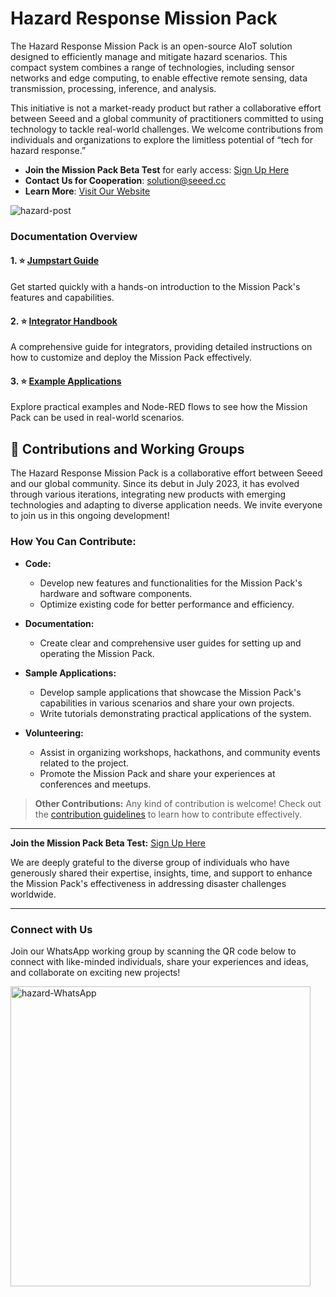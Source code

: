 # Hazard Response Mission Pack

The Hazard Response Mission Pack is an open-source AIoT solution designed to efficiently manage and mitigate hazard scenarios. This compact system combines a range of technologies, including sensor networks and edge computing, to enable effective remote sensing, data transmission, processing, inference, and analysis.

This initiative is not a market-ready product but rather a collaborative effort between Seeed and a global community of practitioners committed to using technology to tackle real-world challenges. We welcome contributions from individuals and organizations to explore the limitless potential of “tech for hazard response.”

- **Join the Mission Pack Beta Test** for early access: [Sign Up Here](https://forms.gle/UXpAJX5wNcLd7CWJA)
- **Contact Us for Cooperation**: [solution@seeed.cc](mailto:solution@seeed.cc)
- **Learn More**: [Visit Our Website](https://hazard.seeed.cc/)

![hazard-post](https://github.com/user-attachments/assets/61f7f9af-0603-4ec1-8a16-d00a3b78a8f9)

### Documentation Overview

#### 1. ⭐️ **[Jumpstart Guide](./docs/jumpstart-usage/README.md)**
Get started quickly with a hands-on introduction to the Mission Pack's features and capabilities.


#### 2. ⭐️ **[Integrator Handbook](./docs/integrator-handbook/README.md)**
A comprehensive guide for integrators, providing detailed instructions on how to customize and deploy the Mission Pack effectively.

#### 3. ⭐️ **[Example Applications](./node-red-flows/README.md)** 
Explore practical examples and Node-RED flows to see how the Mission Pack can be used in real-world scenarios.

## 🤝 Contributions and Working Groups

The Hazard Response Mission Pack is a collaborative effort between Seeed and our global community. Since its debut in July 2023, it has evolved through various iterations, integrating new products with emerging technologies and adapting to diverse application needs. We invite everyone to join us in this ongoing development!

### How You Can Contribute:

- **Code:**
  - Develop new features and functionalities for the Mission Pack's hardware and software components.
  - Optimize existing code for better performance and efficiency.

- **Documentation:**
  - Create clear and comprehensive user guides for setting up and operating the Mission Pack.

- **Sample Applications:**
  - Develop sample applications that showcase the Mission Pack's capabilities in various scenarios and share your own projects.
  - Write tutorials demonstrating practical applications of the system.

- **Volunteering:**
  - Assist in organizing workshops, hackathons, and community events related to the project.
  - Promote the Mission Pack and share your experiences at conferences and meetups.

> **Other Contributions:** Any kind of contribution is welcome! Check out the [contribution guidelines](/CONTRIBUTING.md) to learn how to contribute effectively.

---

**Join the Mission Pack Beta Test:** [Sign Up Here](https://forms.gle/UXpAJX5wNcLd7CWJA)

We are deeply grateful to the diverse group of individuals who have generously shared their expertise, insights, time, and support to enhance the Mission Pack's effectiveness in addressing disaster challenges worldwide.

---

### Connect with Us

Join our WhatsApp working group by scanning the QR code below to connect with like-minded individuals, share your experiences and ideas, and collaborate on exciting new projects!

<img src="https://github.com/user-attachments/assets/f60a8731-02db-4d4f-a9df-47b3c3f8f014" width="480" alt="hazard-WhatsApp">
